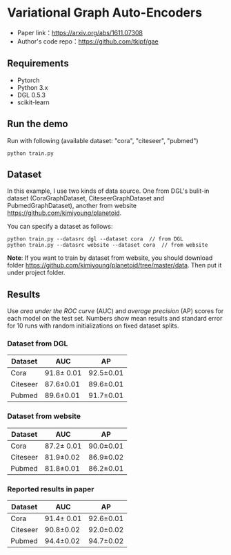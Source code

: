 # Variational Graph Auto-Encoders

- Paper link：https://arxiv.org/abs/1611.07308
- Author's code repo：https://github.com/tkipf/gae

## Requirements

- Pytorch
- Python 3.x
- DGL 0.5.3
- scikit-learn

## Run the demo

Run with following (available dataset: "cora", "citeseer", "pubmed")

```
python train.py
```

## Dataset

In this example, I use two kinds of data source. One from DGL's bulit-in dataset (CoraGraphDataset, CiteseerGraphDataset and PubmedGraphDataset), another from website https://github.com/kimiyoung/planetoid.

You can specify a dataset as follows:

```
python train.py --datasrc dgl --dataset cora  // from DGL
python train.py --datasrc website --dataset cora  // from website
```

**Note**: If you want to train by dataset from website, you should download folder https://github.com/kimiyoung/planetoid/tree/master/data. Then put it under project folder.

## Results

Use *area under the ROC curve* (AUC) and *average precision* (AP) scores for each model on the test set. Numbers show mean results and standard error for 10 runs with random initializations on fixed dataset splits.

### Dataset from DGL

| Dataset  | AUC            | AP            |
| -------- | -------------- | ------------- |
| Cora     | 91.8$\pm$ 0.01 | 92.5$\pm$0.01 |
| Citeseer | 87.6$\pm$0.01  | 89.6$\pm$0.01 |
| Pubmed   | 89.6$\pm$0.01  | 91.7$\pm$0.01 |

### Dataset from website

| Dataset  | AUC            | AP            |
| -------- | -------------- | ------------- |
| Cora     | 87.2$\pm$ 0.01 | 90.0$\pm$0.01 |
| Citeseer | 81.9$\pm$0.02  | 86.9$\pm$0.02 |
| Pubmed   | 81.8$\pm$0.01  | 86.2$\pm$0.01 |

### Reported results in paper

| Dataset  | AUC            | AP            |
| -------- | -------------- | ------------- |
| Cora     | 91.4$\pm$ 0.01 | 92.6$\pm$0.01 |
| Citeseer | 90.8$\pm$0.02  | 92.0$\pm$0.02 |
| Pubmed   | 94.4$\pm$0.02  | 94.7$\pm$0.02 |
